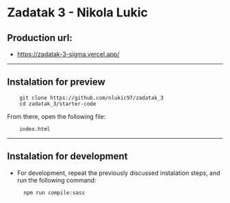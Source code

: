 # Zadatak 3 - Nikola Lukic

## Production url:
- https://zadatak-3-sigma.vercel.app/

---

## Instalation for preview
        git clone https://github.com/nlukic97/zadatak_3
        cd zadatak_3/starter-code

From there, open the following file:
        
        index.html

---
## Instalation for development
- For development, repeat the previously discussed instalation steps, and run the following command:
        
        npm run compile:sass
